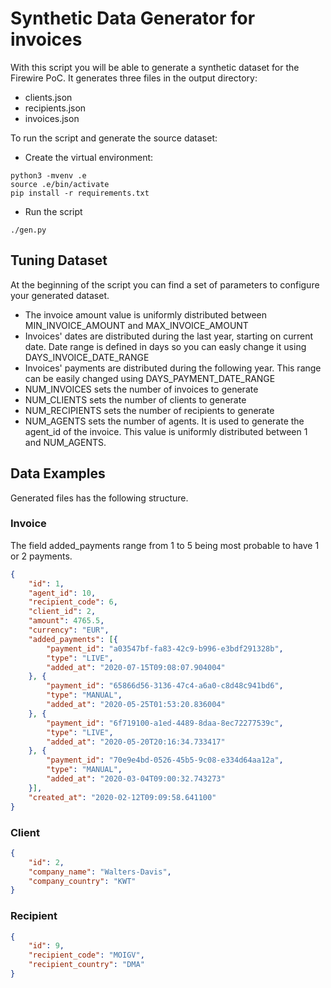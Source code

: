 # Synthetic Data Generator for invoices

With this script you will be able to generate a synthetic dataset for the Firewire PoC. It generates three files in the output directory: 
- clients.json
- recipients.json
- invoices.json

To run the script and generate the source dataset:

- Create the virtual environment:

```
python3 -mvenv .e
source .e/bin/activate
pip install -r requirements.txt
```

- Run the script

```
./gen.py
```

## Tuning Dataset

At the beginning of the script you can find a set of parameters to configure your generated dataset. 

- The invoice amount value is uniformly distributed between MIN_INVOICE_AMOUNT and MAX_INVOICE_AMOUNT
- Invoices' dates are distributed during the last year, starting on current date. Date range is defined in days so you can easly change it using DAYS_INVOICE_DATE_RANGE
- Invoices' payments are distributed during the following year. This range can be easily changed using DAYS_PAYMENT_DATE_RANGE
- NUM_INVOICES sets the number of invoices to generate
- NUM_CLIENTS sets the number of clients to generate
- NUM_RECIPIENTS sets the number of recipients to generate
- NUM_AGENTS sets the number of agents. It is used to generate the agent_id of the invoice. This value is uniformly distributed between 1 and NUM_AGENTS.

## Data Examples

Generated files has the following structure.

### Invoice

The field added_payments range from 1 to 5 being most probable to have 1 or 2 payments.

```json
{
    "id": 1,
    "agent_id": 10,
    "recipient_code": 6,
    "client_id": 2,
    "amount": 4765.5,
    "currency": "EUR",
    "added_payments": [{
        "payment_id": "a03547bf-fa83-42c9-b996-e3bdf291328b",
        "type": "LIVE",
        "added_at": "2020-07-15T09:08:07.904004"
    }, {
        "payment_id": "65866d56-3136-47c4-a6a0-c8d48c941bd6",
        "type": "MANUAL",
        "added_at": "2020-05-25T01:53:20.836004"
    }, {
        "payment_id": "6f719100-a1ed-4489-8daa-8ec72277539c",
        "type": "LIVE",
        "added_at": "2020-05-20T20:16:34.733417"
    }, {
        "payment_id": "70e9e4bd-0526-45b5-9c08-e334d64aa12a",
        "type": "MANUAL",
        "added_at": "2020-03-04T09:00:32.743273"
    }],
    "created_at": "2020-02-12T09:09:58.641100"
}
```

### Client

```json
{
    "id": 2,
    "company_name": "Walters-Davis",
    "company_country": "KWT"
}
```

### Recipient

```json
{
    "id": 9,
    "recipient_code": "MOIGV",
    "recipient_country": "DMA"
}
```
